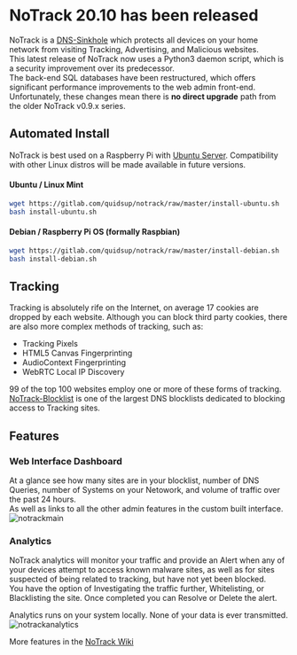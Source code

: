 # NoTrack 20.10 has been released  
NoTrack is a [DNS-Sinkhole](https://en.wikipedia.org/wiki/DNS_sinkhole) which protects all devices on your home network from visiting Tracking, Advertising, and Malicious websites.   
This latest release of NoTrack now uses a Python3 daemon script, which is a security improvement over its predecessor.  
The back-end SQL databases have been restructured, which offers significant performance improvements to the web admin front-end.  
Unfortunately, these changes mean there is **no direct upgrade** path from the older NoTrack v0.9.x series.  

## Automated Install
NoTrack is best used on a Raspberry Pi with [Ubuntu Server](https://ubuntu.com/download/raspberry-pi). Compatibility with other Linux distros will be made available in future versions.   

#### Ubuntu / Linux Mint
```bash
wget https://gitlab.com/quidsup/notrack/raw/master/install-ubuntu.sh
bash install-ubuntu.sh
```
#### Debian / Raspberry Pi OS (formally Raspbian) 
```bash
wget https://gitlab.com/quidsup/notrack/raw/master/install-debian.sh
bash install-debian.sh
```   
## Tracking  
Tracking is absolutely rife on the Internet, on average 17 cookies are dropped by each website. Although you can block third party cookies, there are also more complex methods of tracking, such as:
* Tracking Pixels
* HTML5 Canvas Fingerprinting
* AudioContext Fingerprinting
* WebRTC Local IP Discovery

99 of the top 100 websites employ one or more of these forms of tracking.   
[NoTrack-Blocklist](https://gitlab.com/quidsup/notrack-blocklists) is one of the largest DNS blocklists dedicated to blocking access to Tracking sites.
  
## Features    
### Web Interface Dashboard   
At a glance see how many sites are in your blocklist, number of DNS Queries, number of Systems on your Netowork, and volume of traffic over the past 24 hours.  
As well as links to all the other admin features in the custom built interface.
![notrackmain](https://gitlab.com/quidsup/notrack/wikis/uploads/57be0de25f7bd55dd4a59d1cc3106885/notrackmain.png)
   
### Analytics
NoTrack analytics will monitor your traffic and provide an Alert when any of your devices attempt to access known malware sites, as well as for sites suspected of being related to tracking, but have not yet been blocked.   
You have the option of Investigating the traffic further, Whitelisting, or Blacklisting the site. Once completed you can Resolve or Delete the alert.   
  
Analytics runs on your system locally. None of your data is ever transmitted.   
![notrackanalytics](https://gitlab.com/quidsup/notrack/wikis/uploads/c1b4372a5619e8dca800176482ee9276/notrackanalytics.png)

More features in the [NoTrack Wiki](https://gitlab.com/quidsup/notrack/wikis/Features)
